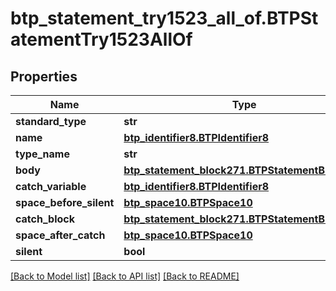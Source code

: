 # btp_statement_try1523_all_of.BTPStatementTry1523AllOf

## Properties
Name | Type | Description | Notes
------------ | ------------- | ------------- | -------------
**standard_type** | **str** |  | [optional] 
**name** | [**btp_identifier8.BTPIdentifier8**](BTPIdentifier8.md) |  | [optional] 
**type_name** | **str** |  | [optional] 
**body** | [**btp_statement_block271.BTPStatementBlock271**](BTPStatementBlock271.md) |  | [optional] 
**catch_variable** | [**btp_identifier8.BTPIdentifier8**](BTPIdentifier8.md) |  | [optional] 
**space_before_silent** | [**btp_space10.BTPSpace10**](BTPSpace10.md) |  | [optional] 
**catch_block** | [**btp_statement_block271.BTPStatementBlock271**](BTPStatementBlock271.md) |  | [optional] 
**space_after_catch** | [**btp_space10.BTPSpace10**](BTPSpace10.md) |  | [optional] 
**silent** | **bool** |  | [optional] 

[[Back to Model list]](../README.md#documentation-for-models) [[Back to API list]](../README.md#documentation-for-api-endpoints) [[Back to README]](../README.md)


